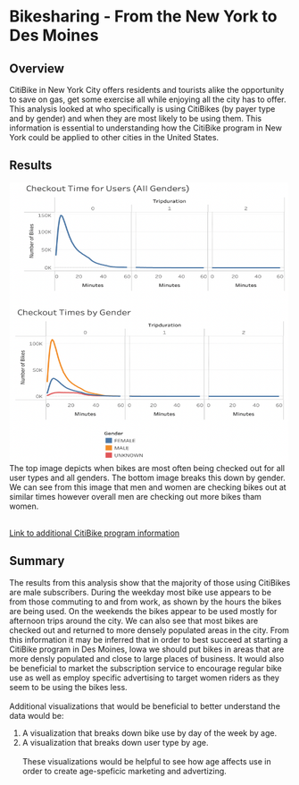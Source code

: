 # Bikesharing - From the New York to Des Moines

## Overview
CitiBike in New York City offers residents and tourists alike the opportunity to save on gas, get some exercise all while enjoying all the city has to offer. This analysis looked at who specifically is using CitiBikes (by payer type and by gender) and when they are most likely to be using them. This information is essential to understanding how the CitiBike program in New York could be applied to other cities in the United States.  

## Results

<img src="Checkout_Times.png" width="500" height="500">
<br>
The top image depicts when bikes are most often being checked out for all user types and all genders. The bottom image breaks this down by gender. We can see from this image that men and women are checking bikes out at similar times however overall men are checking out more bikes tham women. 


<br>[Link to additional CitiBike program information](https://public.tableau.com/profile/cami.mandell.gorden#!/vizhome/Module14Challenge_16196499609200/UserTripsbyGenderbyWeekday)

## Summary
The results from this analysis show that the majority of those using CitiBikes are male subscribers. During the weekday most bike use appears to be from those commuting to and from work, as shown by the hours the bikes are being used. On the weekends the bikes appear to be used mostly for afternoon trips around the city. We can also see that most bikes are checked out and returned to more densely populated areas in the city. From this information it may be inferred that in order to best succeed at starting a CitiBike program in Des Moines, Iowa we should put bikes in areas that are more densly populated and close to large places of business. It would also be beneficial to market the subscription service to encourage regular bike use as well as employ specific advertising to target women riders as they seem to be using the bikes less. <br><br>
Additional visualizations that would be beneficial to better understand the data would be:
1. A visualization that breaks down bike use by day of the week by age. 
2. A visualization that breaks down user type by age. <br><br>These visualizations would be helpful to see how age affects use in order to create age-speficic marketing and advertizing. 

